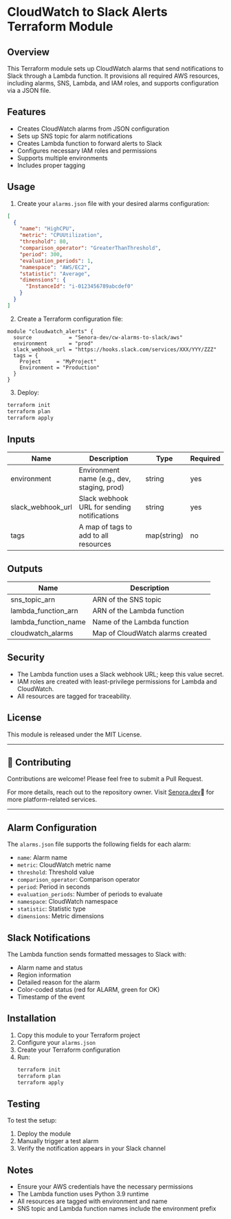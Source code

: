 # CloudWatch to Slack Alerts Terraform Module

## Overview
This Terraform module sets up CloudWatch alarms that send notifications to Slack through a Lambda function. It provisions all required AWS resources, including alarms, SNS, Lambda, and IAM roles, and supports configuration via a JSON file.

## Features
- Creates CloudWatch alarms from JSON configuration
- Sets up SNS topic for alarm notifications
- Creates Lambda function to forward alerts to Slack
- Configures necessary IAM roles and permissions
- Supports multiple environments
- Includes proper tagging

## Usage

1. Create your `alarms.json` file with your desired alarms configuration:

```json
[
  {
    "name": "HighCPU",
    "metric": "CPUUtilization",
    "threshold": 80,
    "comparison_operator": "GreaterThanThreshold",
    "period": 300,
    "evaluation_periods": 1,
    "namespace": "AWS/EC2",
    "statistic": "Average",
    "dimensions": {
      "InstanceId": "i-0123456789abcdef0"
    }
  }
]
```

2. Create a Terraform configuration file:

```hcl
module "cloudwatch_alerts" {
  source            = "Senora-dev/cw-alarms-to-slack/aws"
  environment       = "prod"
  slack_webhook_url = "https://hooks.slack.com/services/XXX/YYY/ZZZ"
  tags = {
    Project     = "MyProject"
    Environment = "Production"
  }
}
```

3. Deploy:
```bash
terraform init
terraform plan
terraform apply
```

## Inputs

| Name              | Description                                         | Type        | Required |
|-------------------|-----------------------------------------------------|-------------|----------|
| environment       | Environment name (e.g., dev, staging, prod)         | string      | yes      |
| slack_webhook_url | Slack webhook URL for sending notifications         | string      | yes      |
| tags              | A map of tags to add to all resources               | map(string) | no       |

## Outputs

| Name                 | Description                        |
|----------------------|------------------------------------|
| sns_topic_arn        | ARN of the SNS topic               |
| lambda_function_arn  | ARN of the Lambda function         |
| lambda_function_name | Name of the Lambda function        |
| cloudwatch_alarms    | Map of CloudWatch alarms created   |

## Security
- The Lambda function uses a Slack webhook URL; keep this value secret.
- IAM roles are created with least-privilege permissions for Lambda and CloudWatch.
- All resources are tagged for traceability.

## License
This module is released under the MIT License.

---

## 🤝 Contributing
Contributions are welcome! Please feel free to submit a Pull Request.

For more details, reach out to the repository owner.
Visit [Senora.dev](https://Senora.dev)💜 for more platform-related services.

---

## Alarm Configuration
The `alarms.json` file supports the following fields for each alarm:
- `name`: Alarm name
- `metric`: CloudWatch metric name
- `threshold`: Threshold value
- `comparison_operator`: Comparison operator
- `period`: Period in seconds
- `evaluation_periods`: Number of periods to evaluate
- `namespace`: CloudWatch namespace
- `statistic`: Statistic type
- `dimensions`: Metric dimensions

## Slack Notifications
The Lambda function sends formatted messages to Slack with:
- Alarm name and status
- Region information
- Detailed reason for the alarm
- Color-coded status (red for ALARM, green for OK)
- Timestamp of the event

## Installation
1. Copy this module to your Terraform project
2. Configure your `alarms.json`
3. Create your Terraform configuration
4. Run:
   ```bash
   terraform init
   terraform plan
   terraform apply
   ```

## Testing
To test the setup:
1. Deploy the module
2. Manually trigger a test alarm
3. Verify the notification appears in your Slack channel

## Notes
- Ensure your AWS credentials have the necessary permissions
- The Lambda function uses Python 3.9 runtime
- All resources are tagged with environment and name
- SNS topic and Lambda function names include the environment prefix 
